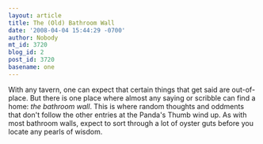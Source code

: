 ```yaml
---
layout: article
title: The (Old) Bathroom Wall
date: '2008-04-04 15:44:29 -0700'
author: Nobody
mt_id: 3720
blog_id: 2
post_id: 3720
basename: one
---
```

With any tavern, one can expect that certain things that get said are out-of-place. But there is one place where almost any saying or scribble can find a home: _the bathroom wall_. This is where random thoughts and oddments that don't follow the other entries at the Panda's Thumb wind up. As with most bathroom walls, expect to sort through a lot of oyster guts before you locate any pearls of wisdom.
